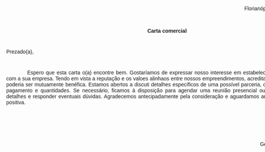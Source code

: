 <!DOCTYPE html>
<html lang="pt-br">


<head>
    <meta charset="UTF-8">
    <meta name="viewport" content="width=device-width, initial-scale=1.0">
    <title>Carta</title>
</head>

<style>
    div{
    display: flex;
    flex-direction: row;
    flex-wrap: wrap;
    width: 900px;
    margin: 20px;
    font-family: arial;
    }

</style>


<body>
    <div>
        <div style="height: 20px; justify-content: flex-end;">
            Florianópolis, 19 de março de 2024.          
        </div>
        <div style="justify-content: center; font-weight: bold;">
            Carta comercial
        </div>
        <div>
            Prezado(a),
        </div>
        <div style="text-align: justify; text-indent: 4em;">
            Espero que esta carta o(a) encontre bem. Gostaríamos de expressar nosso interesse em estabelecer uma parceria comercial com a sua empresa. Tendo em vista a reputação e os valoes alinhaos entre nossos empreendimentos, acreditamos que uma colaboração poderia ser mutuamente benéfica.
           Estamos abertos a discuti detalhes específicos de uma possível parceria, como prazos, condições de pagamento e quantidades. Se necessário, ficamos à disposição para agendar uma reunião presencial ou virtual para discutir mais detalhes e responder eventuais dúvidas.
           Agradecemos antecipadamente pela consideração e aguardamos ansiosamente uma resposta positiva.
        </div>
        <div style="justify-content: flex-end;">
            Atenciosamente,
        </div>
        <div style="justify-content: flex-end;">
            Gerente comercial
            ABC Ltda.
        </div>
    </div>
</body>

</html>
